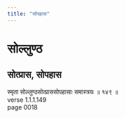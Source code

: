 ```yaml
---
title: "सोपहास"
---
```


# सोल्लुण्ठ
## सोत्प्रास, सोपहास
स्मृता सोल्लुण्ठसोत्प्राससोपहासाः समास्त्रयः ॥ १४९ ॥<br />verse 1.1.1.149<br />page 0018

